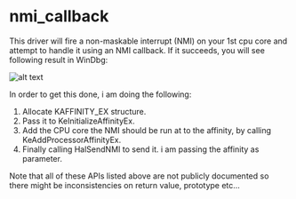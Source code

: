 # nmi_callback
This driver will fire a non-maskable interrupt (NMI) on your 1st cpu core and attempt to handle it using an NMI callback.
If it succeeds, you will see following result in WinDbg:

![alt text](https://github.com/cryotb/nmi_callback/blob/master/demo.PNG)

In order to get this done, i am doing the following:
  1. Allocate KAFFINITY_EX structure.
  2. Pass it to KeInitializeAffinityEx.
  3. Add the CPU core the NMI should be run at to the affinity, by calling KeAddProcessorAffinityEx.
  4. Finally calling HalSendNMI to send it. i am passing the affinity as parameter.

Note that all of these APIs listed above are not publicly documented so there might be inconsistencies on return value, prototype etc...
